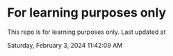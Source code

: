 # For learning purposes only
This repo is for learning purposes only.
Last updated at

Saturday, February 3, 2024 11:42:09 AM

